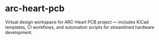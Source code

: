 # arc-heart-pcb
Virtual design workspace for ARC-Heart PCB project — includes KiCad templates, CI workflows, and automation scripts for streamlined hardware development.

